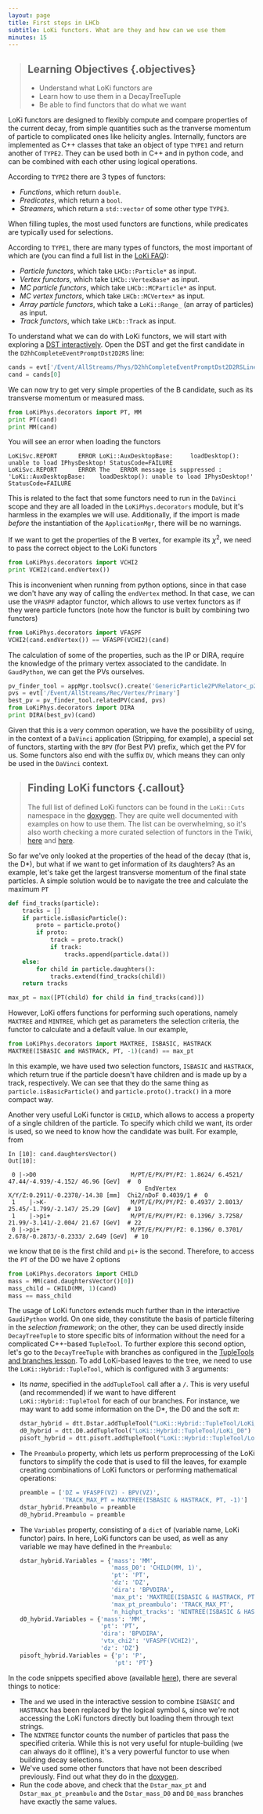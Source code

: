 ```yaml
---
layout: page
title: First steps in LHCb
subtitle: LoKi functors. What are they and how can we use them
minutes: 15
---
```


> ## Learning Objectives {.objectives}
>
> * Understand what LoKi functors are
> * Learn how to use them in a DecayTreeTuple
> * Be able to find functors that do what we want

LoKi functors are designed to flexibly compute and compare properties of the current decay, from simple quantities such as the tranverse momentum of particle to complicated ones like helicity angles.
Internally, functors are implemented as C++ classes that take an object of type `TYPE1` and return another of `TYPE2`.
They can be used both in C++ and in python code, and can be combined with each other using logical operations.

According to `TYPE2` there are 3 types of functors:
 
 - *Functions*, which return `double`.
 - *Predicates*, which return a `bool`.
 - *Streamers*, which return a `std::vector` of some other type `TYPE3`.

When filling tuples, the most used functors are functions, while predicates are typically used for selections.

According to `TYPE1`, there are many types of functors, the most important of which are (you can find a full list in the [LoKi FAQ](https://twiki.cern.ch/twiki/bin/view/LHCb/FAQ/LoKiFAQ#How_to_code_own_LoKi_functor)):

 - *Particle functors*, which take `LHCb::Particle*` as input. 
 - *Vertex functors*, which take `LHCb::VertexBase*` as input.
 - *MC particle functors*, which take `LHCb::MCParticle*` as input. 
 - *MC vertex functors*, which take `LHCb::MCVertex*` as input.
 - *Array particle functors*, which take a `LoKi::Range_` (an array of particles) as input.
 - *Track functors*, which take `LHCb::Track` as input.

To understand what we can do with LoKi functors, we will start with exploring a [DST interactively](05-interactive-dst.html).
Open the DST and get the first candidate in the `D2hhCompleteEventPromptDst2D2RS` line:

```python
cands = evt['/Event/AllStreams/Phys/D2hhCompleteEventPromptDst2D2RSLine/Particles']
cand = cands[0]
```

We can now try to get very simple properties of the B candidate, such as its transverse momentum or measured mass.

```python
from LoKiPhys.decorators import PT, MM
print PT(cand)
print MM(cand)
```

You will see an error when loading the functors
```
LoKiSvc.REPORT      ERROR LoKi::AuxDesktopBase: 	loadDesktop(): unable to load IPhysDesktop! StatusCode=FAILURE
LoKiSvc.REPORT      ERROR The   ERROR message is suppressed : 'LoKi::AuxDesktopBase: 	loadDesktop(): unable to load IPhysDesktop!' StatusCode=FAILURE
```
This is related to the fact that some functors need to run in the `DaVinci` scope and they are all loaded in the `LoKiPhys.decorators` module, but it's harmless in the examples we will use.
Additionally, if the import is made *before* the instantiation of the `ApplicationMgr`, there will be no warnings.

If we want to get the properties of the B vertex, for example its $\chi^2$, we need to pass the correct object to the LoKi functors

```python
from LoKiPhys.decorators import VCHI2
print VCHI2(cand.endVertex())
```

This is inconvenient when running from python options, since in that case we don't have any way of calling the `endVertex` method. 
In that case, we can use the `VFASPF` adaptor functor, which allows to use vertex functors as if they were particle functors (note how the functor is built by combining two functors)

```python
from LoKiPhys.decorators import VFASPF
VCHI2(cand.endVertex()) == VFASPF(VCHI2)(cand)
```

The calculation of some of the properties, such as the IP or DIRA, require the knowledge of the primary vertex associated to the candidate.
In `GaudPython`, we can get the PVs ourselves.

```python
pv_finder_tool = appMgr.toolsvc().create('GenericParticle2PVRelator<_p2PVWithIPChi2, OfflineDistanceCalculatorName>/P2PVWithIPChi2', interface='IRelatedPVFinder')
pvs = evt['/Event/AllStreams/Rec/Vertex/Primary']
best_pv = pv_finder_tool.relatedPV(cand, pvs)
from LoKiPhys.decorators import DIRA
print DIRA(best_pv)(cand)
```

Given that this is a very common operation, we have the possibility of using, in the context of a `DaVinci` application (Stripping, for example), a special set of functors, starting with the `BPV` (for Best PV) prefix, which get the PV for us.
Some functors also end with the suffix `DV`, which means they can only be used in the `DaVinci` context.

> ## Finding LoKi functors {.callout}
> The full list of defined LoKi functors can be found in the `LoKi::Cuts` namespace in the [doxygen](http://lhcb-release-area.web.cern.ch/LHCb-release-area/DOC/davinci/releases/latest/doxygen/d7/dae/namespace_lo_ki_1_1_cuts.html).
> They are quite well documented with examples on how to use them.
> The list can be overwhelming, so it's also worth checking a more curated selection of functors in the Twiki, [here](https://twiki.cern.ch/twiki/bin/view/LHCb/LoKiHybridFilters) and [here](https://twiki.cern.ch/twiki/bin/view/LHCb/LoKiParticleFunctions).

So far we've only looked at the properties of the head of the decay (that is, the D*), but what if we want to get information of its daughters? As an example, let's take get the largest transverse momentum of the final state particles.
A simple solution would be to navigate the tree and calculate the maximum `PT`

```python
def find_tracks(particle):
    tracks = []
    if particle.isBasicParticle():
        proto = particle.proto()
        if proto:
            track = proto.track()
            if track:
                tracks.append(particle.data())
    else:
        for child in particle.daughters():
            tracks.extend(find_tracks(child))
    return tracks

max_pt = max([PT(child) for child in find_tracks(cand)])
```

However, LoKi offers functions for performing such operations, namely `MAXTREE` and `MINTREE`, which get as parameters the selection criteria, the functor to calculate and a default value.
In our example,

```python
from LoKiPhys.decorators import MAXTREE, ISBASIC, HASTRACK
MAXTREE(ISBASIC and HASTRACK, PT, -1)(cand) == max_pt
```

In this example, we have used two selection functors, `ISBASIC` and `HASTRACK`, which return true if the particle doesn't have children and is made up by a track, respectively.
We can see that they do the same thing as `particle.isBasicParticle()` and `particle.proto().track()` in a more compact way.

Another very useful LoKi functor is `CHILD`, which allows to access a property of a single children of the particle.
To specify which child we want, its order is used, so we need to know how the candidate was built.
For example, from
```output
In [10]: cand.daughtersVector()
Out[10]:

 0 |->D0                           M/PT/E/PX/PY/PZ: 1.8624/ 6.4521/ 47.44/-4.939/-4.152/ 46.96 [GeV]  #  0
                                       EndVertex  X/Y/Z:0.2911/-0.2378/-14.38 [mm]  Chi2/nDoF 0.4039/1 #  0
 1    |->K-                        M/PT/E/PX/PY/PZ: 0.4937/ 2.8013/ 25.45/-1.799/-2.147/ 25.29 [GeV]  # 19
 1    |->pi+                       M/PT/E/PX/PY/PZ: 0.1396/ 3.7258/ 21.99/-3.141/-2.004/ 21.67 [GeV]  # 22
 0 |->pi+                          M/PT/E/PX/PY/PZ: 0.1396/ 0.3701/ 2.678/-0.2873/-0.2333/ 2.649 [GeV]  # 10
```
we know that `D0` is the first child and `pi+` is the second.
Therefore, to access the `PT` of the D0 we have 2 options
```python
from LoKiPhys.decorators import CHILD
mass = MM(cand.daughtersVector()[0])
mass_child = CHILD(MM, 1)(cand)
mass == mass_child
```

The usage of LoKi functors extends much further than in the interactive `GaudiPython` world.
On one side, they constitute the basis of particle filtering in the *selection framework*;
on the other, they can be used directly inside `DecayTreeTuple` to store specific bits of information without the need for a complicated C++-based `TupleTool`.
To further explore this second option, let's go to the `DecayTreeTuple` with branches as configured in the [TupleTools and branches lesson](12-add-tupletools.html).
To add LoKi-based leaves to the tree, we need to use the `LoKi::Hybrid::TupleTool`, which is configured with 3 arguments:

  - Its *name*, specified in the `addTupleTool` call after a `/`.  This is very useful (and recommended) if we want to have different `LoKi::Hybrid::TupleTool` for each of our branches. For instance, we may want to add some information on the D*, the D0 and the soft $\pi$:
    ```python
    dstar_hybrid = dtt.Dstar.addTupleTool("LoKi::Hybrid::TupleTool/LoKi_Dstar")
    d0_hybrid = dtt.D0.addTupleTool("LoKi::Hybrid::TupleTool/LoKi_D0")
    pisoft_hybrid = dtt.pisoft.addTupleTool("LoKi::Hybrid::TupleTool/LoKi_PiSoft")
    ```
  - The `Preambulo` property, which lets us perform preprocessing of the LoKi functors to simplify the code that is used to fill the leaves, for example creating combinations of LoKi functors or performing mathematical operations:
    ```python
    preamble = ['DZ = VFASPF(VZ) - BPV(VZ)',
                'TRACK_MAX_PT = MAXTREE(ISBASIC & HASTRACK, PT, -1)']
    dstar_hybrid.Preambulo = preamble
    d0_hybrid.Preambulo = preamble
    ```
  - The `Variables` property, consisting of a `dict` of (variable name, LoKi functor) pairs. In here, LoKi functors can be used, as well as any variable we may have defined in the `Preambulo`:
    ```python
    dstar_hybrid.Variables = {'mass': 'MM',
                              'mass_D0': 'CHILD(MM, 1)',
                              'pt': 'PT',
                              'dz': 'DZ',
                              'dira': 'BPVDIRA',
                              'max_pt': 'MAXTREE(ISBASIC & HASTRACK, PT, -1)',
                              'max_pt_preambulo': 'TRACK_MAX_PT',
                              'n_highpt_tracks': 'NINTREE(ISBASIC & HASTRACK & (PT > 1500*MeV))'}
    d0_hybrid.Variables = {'mass': 'MM',
                           'pt': 'PT',
                           'dira': 'BPVDIRA',
                           'vtx_chi2': 'VFASPF(VCHI2)',
                           'dz': 'DZ'}
    pisoft_hybrid.Variables = {'p': 'P',
                               'pt': 'PT'}
    ```

In the code snippets specified above (available [here](code/13-loki-functors/ntuple_options.py)), there are several things to notice:
    
  - The `and` we used in the interactive session to combine `ISBASIC` and `HASTRACK` has been replaced by the logical symbol `&`, since we're not accessing the LoKi functors directly but loading them through text strings.
  - The `NINTREE` functor counts the number of particles that pass the specified criteria. While this is not very useful for ntuple-building (we can always do it offline), it's a very powerful functor to use when building decay selections.
  - We've used some other functors that have not been described previously. Find out what they do in the [doxygen](http://lhcb-release-area.web.cern.ch/LHCb-release-area/DOC/davinci/releases/latest/doxygen/d7/dae/namespace_lo_ki_1_1_cuts.html).
  - Run the code above, and check that the `Dstar_max_pt` and `Dstar_max_pt_preambulo` and the `Dstar_mass_D0` and `D0_mass` branches have exactly the same values.


